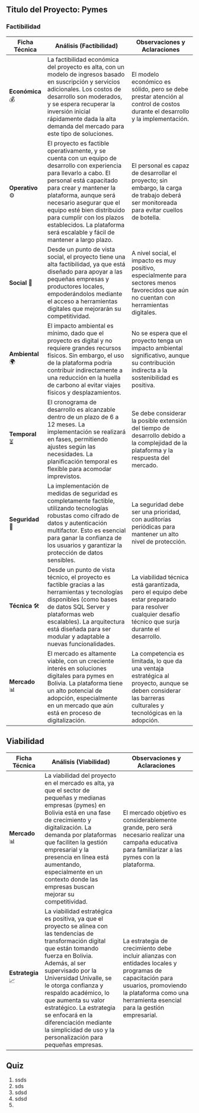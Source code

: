 ## Titulo del Proyecto: Pymes

### Factibilidad
| **Ficha Técnica**                            | **Análisis (Factibilidad)**                                                      | **Observaciones y Aclaraciones**      |
|----------------------------------------------|---------------------------------------------------------------------------------|---------------------------------------|
| **Económica** 💰                             | La factibilidad económica del proyecto es alta, con un modelo de ingresos basado en suscripción y servicios adicionales. Los costos de desarrollo son moderados, y se espera recuperar la inversión inicial rápidamente dada la alta demanda del mercado para este tipo de soluciones. | El modelo económico es sólido, pero se debe prestar atención al control de costos durante el desarrollo y la implementación. |
| **Operativo** ⚙️                             | El proyecto es factible operativamente, y se cuenta con un equipo de desarrollo con experiencia para llevarlo a cabo. El personal está capacitado para crear y mantener la plataforma, aunque será necesario asegurar que el equipo esté bien distribuido para cumplir con los plazos establecidos. La plataforma será escalable y fácil de mantener a largo plazo. | El personal es capaz de desarrollar el proyecto; sin embargo, la carga de trabajo deberá ser monitoreada para evitar cuellos de botella. |
| **Social** 👥                               | Desde un punto de vista social, el proyecto tiene una alta factibilidad, ya que está diseñado para apoyar a las pequeñas empresas y productores locales, empoderándolos mediante el acceso a herramientas digitales que mejorarán su competitividad. | A nivel social, el impacto es muy positivo, especialmente para sectores menos favorecidos que aún no cuentan con herramientas digitales. |
| **Ambiental** 🌍                             | El impacto ambiental es mínimo, dado que el proyecto es digital y no requiere grandes recursos físicos. Sin embargo, el uso de la plataforma podría contribuir indirectamente a una reducción en la huella de carbono al evitar viajes físicos y desplazamientos. | No se espera que el proyecto tenga un impacto ambiental significativo, aunque su contribución indirecta a la sostenibilidad es positiva. |
| **Temporal** ⏳                             | El cronograma de desarrollo es alcanzable dentro de un plazo de 6 a 12 meses. La implementación se realizará en fases, permitiendo ajustes según las necesidades. La planificación temporal es flexible para acomodar imprevistos. | Se debe considerar la posible extensión del tiempo de desarrollo debido a la complejidad de la plataforma y la respuesta del mercado. |
| **Seguridad** 🔐                            | La implementación de medidas de seguridad es completamente factible, utilizando tecnologías robustas como cifrado de datos y autenticación multifactor. Esto es esencial para ganar la confianza de los usuarios y garantizar la protección de datos sensibles. | La seguridad debe ser una prioridad, con auditorías periódicas para mantener un alto nivel de protección. |
| **Técnica** 🛠️                              | Desde un punto de vista técnico, el proyecto es factible gracias a las herramientas y tecnologías disponibles (como bases de datos SQL Server y plataformas web escalables). La arquitectura está diseñada para ser modular y adaptable a nuevas funcionalidades. | La viabilidad técnica está garantizada, pero el equipo debe estar preparado para resolver cualquier desafío técnico que surja durante el desarrollo. |
| **Mercado** 📊                              | El mercado es altamente viable, con un creciente interés en soluciones digitales para pymes en Bolivia. La plataforma tiene un alto potencial de adopción, especialmente en un mercado que aún está en proceso de digitalización. | La competencia es limitada, lo que da una ventaja estratégica al proyecto, aunque se deben considerar las barreras culturales y tecnológicas en la adopción. |

## Viabilidad
| **Ficha Técnica**                            | **Análisis (Viabilidad)**                                                        | **Observaciones y Aclaraciones**      |
|----------------------------------------------|---------------------------------------------------------------------------------|---------------------------------------|
| **Mercado** 📊                              | La viabilidad del proyecto en el mercado es alta, ya que el sector de pequeñas y medianas empresas (pymes) en Bolivia está en una fase de crecimiento y digitalización. La demanda por plataformas que faciliten la gestión empresarial y la presencia en línea está aumentando, especialmente en un contexto donde las empresas buscan mejorar su competitividad. | El mercado objetivo es considerablemente grande, pero será necesario realizar una campaña educativa para familiarizar a las pymes con la plataforma. |
| **Estrategia** 📈                           | La viabilidad estratégica es positiva, ya que el proyecto se alinea con las tendencias de transformación digital que están tomando fuerza en Bolivia. Además, al ser supervisado por la Universidad Univalle, se le otorga confianza y respaldo académico, lo que aumenta su valor estratégico. La estrategia se enfocará en la diferenciación mediante la simplicidad de uso y la personalización para pequeñas empresas. | La estrategia de crecimiento debe incluir alianzas con entidades locales y programas de capacitación para usuarios, promoviendo la plataforma como una herramienta esencial para la gestión empresarial. |

## Quiz

1. ssds
2. sds
3. sdsd
4. sdsd
5. 
